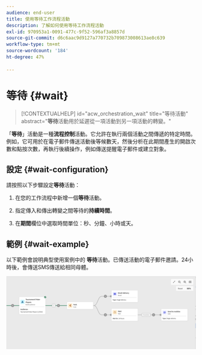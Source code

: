 ```yaml
---
audience: end-user
title: 使用等待工作流程活動
description: 了解如何使用等待工作流程活動
exl-id: 970953a1-0091-477c-9f52-596af3a8857d
source-git-commit: d6c6aac9d9127a770732b709873008613ae8c639
workflow-type: tm+mt
source-wordcount: '184'
ht-degree: 47%

---
```


# 等待 {#wait}

>[!CONTEXTUALHELP]
>id="acw_orchestration_wait"
>title="等待活動"
>abstract="**等待**&#x200B;活動用於延遲從一項活動到另一項活動的轉變。"

「**等待**」活動是一種&#x200B;**流程控制**&#x200B;活動。它允許在執行兩個活動之間傳遞的特定時間。 例如，它可用於在電子郵件傳送活動後等候數天，然後分析在此期間產生的開啟次數和點按次數，再執行後續操作，例如傳送提醒電子郵件或建立對象。

## 設定 {#wait-configuration}

請按照以下步驟設定&#x200B;**等待**&#x200B;活動：

1. 在您的工作流程中新增一個&#x200B;**等待**&#x200B;活動。

1. 指定傳入和傳出轉變之間等待的&#x200B;**持續時間**。

1. 在&#x200B;**期間**&#x200B;欄位中選取時間單位：秒、分鐘、小時或天。

## 範例 {#wait-example}

以下範例會說明典型使用案例中的 **等待**&#x200B;活動。已傳送活動的電子郵件邀請。24小時後，會傳送SMS傳送給相同母體。

![使用等待活動在電子郵件邀請後24小時傳送SMS的工作流程範例。](../assets/workflow-wait-example.png)